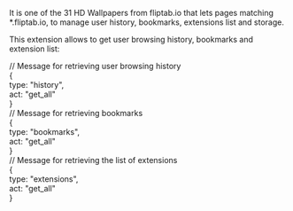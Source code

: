 It is one of the 31 HD Wallpapers from fliptab.io that lets pages matching *.fliptab.io, to manage user history, bookmarks, extensions list and storage. 

This extension allows to get user browsing history, bookmarks and extension list:

// Message for retrieving user browsing history  
{  
type: "history",  
act: "get_all"  
}  
// Message for retrieving bookmarks  
{  
type: "bookmarks",  
act: "get_all"  
}  
// Message for retrieving the list of extensions  
{  
type: "extensions",  
act: "get_all"  
}  
